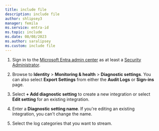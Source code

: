 ```yaml
---
title: include file
description: include file
author: shlipsey3
manager: femila
ms.service: entra-id
ms.topic: include
ms.date: 08/08/2023
ms.author: saralipsey
ms.custom: include file
---
```


1. Sign in to the [Microsoft Entra admin center](https://entra.microsoft.com) as at least a [Security Administrator](~/identity/role-based-access-control/permissions-reference.md#security-administrator).

1. Browse to **Identity** > **Monitoring & health** > **Diagnostic settings**. You can also select **Export Settings** from either the **Audit Logs** or **Sign-ins** page.

1. Select **+ Add diagnostic setting** to create a new integration or select **Edit setting** for an existing integration.

1. Enter a **Diagnostic setting name**. If you're editing an existing integration, you can't change the name.

1. Select the log categories that you want to stream.
